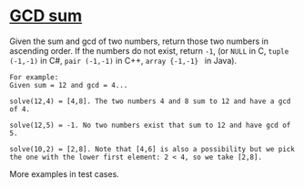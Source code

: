 # [GCD sum](https://www.codewars.com/kata/gcd-sum "https://www.codewars.com/kata/5dd259444228280032b1ed2a")

Given the sum and gcd of two numbers, return those two numbers in ascending order. If the numbers do not exist, return `-1`, (or `NULL` in C, `tuple (-1,-1)` in C#, `pair (-1,-1)` in C++, `array {-1,-1} ` in Java).

```
For example: 
Given sum = 12 and gcd = 4...

solve(12,4) = [4,8]. The two numbers 4 and 8 sum to 12 and have a gcd of 4.

solve(12,5) = -1. No two numbers exist that sum to 12 and have gcd of 5.

solve(10,2) = [2,8]. Note that [4,6] is also a possibility but we pick the one with the lower first element: 2 < 4, so we take [2,8].
```

More examples in test cases. 